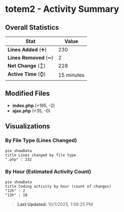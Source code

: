 # totem2 - Activity Summary 

## Overall Statistics

| Stat                   | Value                                                             |
| ---------------------- | ----------------------------------------------------------------- |
| **Lines Added** (➕)   | 230                                          |
| **Lines Removed** (➖) | 2                                        |
| **Net Change** (↕)    | 228                |
| **Active Time** (⌚)   | 15 minutes |


## Modified Files
- **index.php** (+195, -2)
- **ajax.php** (+35, -0)

## Visualizations

### By File Type (Lines Changed)

```mermaid
pie showData
title Lines changed by file type
".php" : 232
```

### By Hour (Estimated Activity Count)

```mermaid
pie showData
title Coding activity by hour (count of changes)
"12h" : 2
"13h" : 10
```


> **Last Updated:** 10/1/2025, 1:56:25 PM